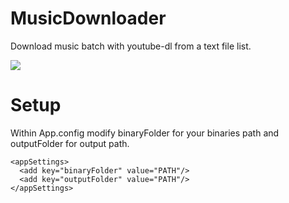 # MusicDownloader

Download music batch with youtube-dl from a text file list.

<img src="https://i.ibb.co/mzTzRR2/Captu654re.png">


# Setup

Within App.config modify binaryFolder for your binaries path and outputFolder for output path.

    <appSettings>
      <add key="binaryFolder" value="PATH"/>
      <add key="outputFolder" value="PATH"/>
    </appSettings>
